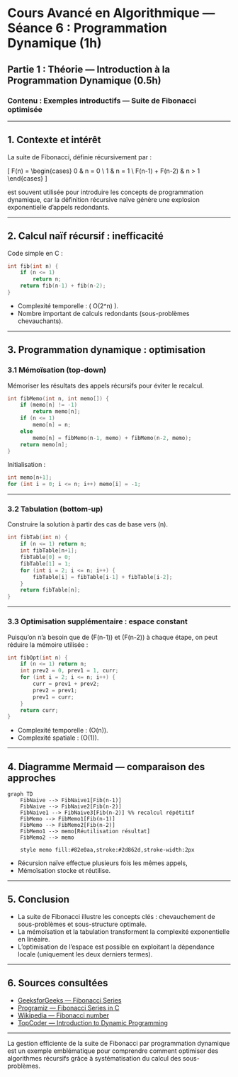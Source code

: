 # Cours Avancé en Algorithmique — Séance 6 : Programmation Dynamique (1h)  
## Partie 1 : Théorie — Introduction à la Programmation Dynamique (0.5h)  
### Contenu : Exemples introductifs — Suite de Fibonacci optimisée

---

## 1. Contexte et intérêt

La suite de Fibonacci, définie récursivement par :

\[
F(n) = \begin{cases}
0 & n = 0 \\
1 & n = 1 \\
F(n-1) + F(n-2) & n > 1
\end{cases}
\]

est souvent utilisée pour introduire les concepts de programmation dynamique, car la définition récursive naïve génère une explosion exponentielle d’appels redondants.

---

## 2. Calcul naïf récursif : inefficacité

Code simple en C :

```c
int fib(int n) {
    if (n <= 1)
        return n;
    return fib(n-1) + fib(n-2);
}
```

- Complexité temporelle : \( O(2^n) \).
- Nombre important de calculs redondants (sous-problèmes chevauchants).

---

## 3. Programmation dynamique : optimisation

### 3.1 Mémoïsation (top-down)

Mémoriser les résultats des appels récursifs pour éviter le recalcul.

```c
int fibMemo(int n, int memo[]) {
    if (memo[n] != -1)
        return memo[n];
    if (n <= 1)
        memo[n] = n;
    else
        memo[n] = fibMemo(n-1, memo) + fibMemo(n-2, memo);
    return memo[n];
}
```

Initialisation :

```c
int memo[n+1];
for (int i = 0; i <= n; i++) memo[i] = -1;
```

---

### 3.2 Tabulation (bottom-up)

Construire la solution à partir des cas de base vers \(n\).

```c
int fibTab(int n) {
    if (n <= 1) return n;
    int fibTable[n+1];
    fibTable[0] = 0;
    fibTable[1] = 1;
    for (int i = 2; i <= n; i++) {
        fibTable[i] = fibTable[i-1] + fibTable[i-2];
    }
    return fibTable[n];
}
```

---

### 3.3 Optimisation supplémentaire : espace constant

Puisqu’on n’a besoin que de \(F(n-1)\) et \(F(n-2)\) à chaque étape, on peut réduire la mémoire utilisée :

```c
int fibOpt(int n) {
    if (n <= 1) return n;
    int prev2 = 0, prev1 = 1, curr;
    for (int i = 2; i <= n; i++) {
        curr = prev1 + prev2;
        prev2 = prev1;
        prev1 = curr;
    }
    return curr;
}
```

- Complexité temporelle : \(O(n)\).
- Complexité spatiale : \(O(1)\).

---

## 4. Diagramme Mermaid — comparaison des approches

```mermaid
graph TD
    FibNaive --> FibNaive1[Fib(n-1)]
    FibNaive --> FibNaive2[Fib(n-2)]
    FibNaive1 --> FibNaive3[Fib(n-2)] %% recalcul répétitif
    FibMemo --> FibMemo1[Fib(n-1)]
    FibMemo --> FibMemo2[Fib(n-2)]
    FibMemo1 --> memo[Réutilisation résultat]
    FibMemo2 --> memo

    style memo fill:#82e0aa,stroke:#2d862d,stroke-width:2px
```

- Récursion naïve effectue plusieurs fois les mêmes appels,
- Mémoïsation stocke et réutilise.

---

## 5. Conclusion

- La suite de Fibonacci illustre les concepts clés : chevauchement de sous-problèmes et sous-structure optimale.
- La mémoïsation et la tabulation transforment la complexité exponentielle en linéaire.
- L’optimisation de l’espace est possible en exploitant la dépendance locale (uniquement les deux derniers termes).

---

## 6. Sources consultées

- [GeeksforGeeks — Fibonacci Series](https://www.geeksforgeeks.org/program-for-nth-fibonacci-number/)
- [Programiz — Fibonacci Series in C](https://www.programiz.com/c-programming/examples/fibonacci-series)
- [Wikipedia — Fibonacci number](https://en.wikipedia.org/wiki/Fibonacci_number)
- [TopCoder — Introduction to Dynamic Programming](https://www.topcoder.com/thrive/articles/Dynamic%20Programming)

---

La gestion efficiente de la suite de Fibonacci par programmation dynamique est un exemple emblématique pour comprendre comment optimiser des algorithmes récursifs grâce à systématisation du calcul des sous-problèmes.
